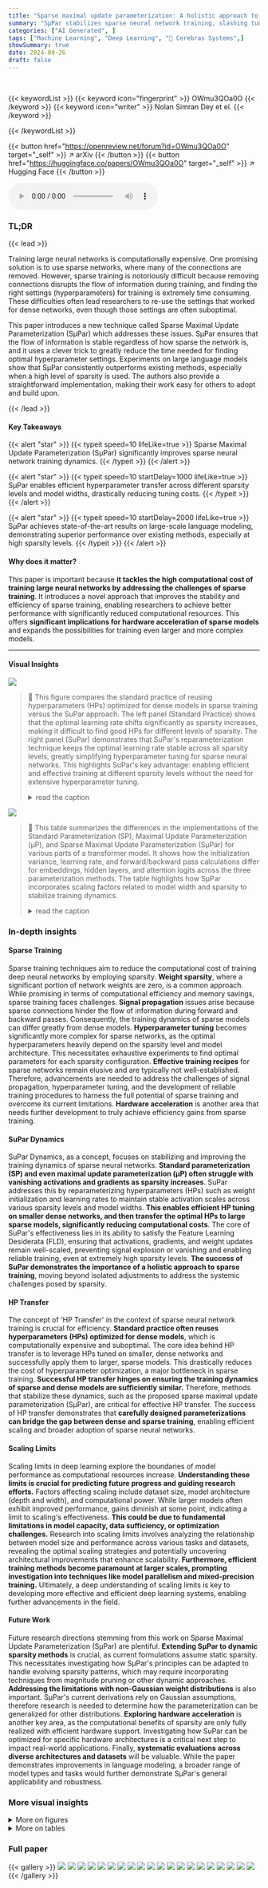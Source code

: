 ```yaml
---
title: "Sparse maximal update parameterization: A holistic approach to sparse training dynamics"
summary: "SµPar stabilizes sparse neural network training, slashing tuning costs and boosting performance, especially at high sparsity levels, via a novel parameterization technique."
categories: ["AI Generated", ]
tags: ["Machine Learning", "Deep Learning", "🏢 Cerebras Systems",]
showSummary: true
date: 2024-09-26
draft: false
---
```


<br>

{{< keywordList >}}
{{< keyword icon="fingerprint" >}} OWmu3QOa0O {{< /keyword >}}
{{< keyword icon="writer" >}} Nolan Simran Dey et el. {{< /keyword >}}
 
{{< /keywordList >}}

{{< button href="https://openreview.net/forum?id=OWmu3QOa0O" target="_self" >}}
↗ arXiv
{{< /button >}}
{{< button href="https://huggingface.co/papers/OWmu3QOa0O" target="_self" >}}
↗ Hugging Face
{{< /button >}}



<audio controls>
    <source src="https://ai-paper-reviewer.com/OWmu3QOa0O/podcast.wav" type="audio/wav">
    Your browser does not support the audio element.
</audio>


### TL;DR


{{< lead >}}

Training large neural networks is computationally expensive.  One promising solution is to use sparse networks, where many of the connections are removed.  However, sparse training is notoriously difficult because removing connections disrupts the flow of information during training, and finding the right settings (hyperparameters) for training is extremely time consuming. These difficulties often lead researchers to re-use the settings that worked for dense networks, even though those settings are often suboptimal. 

This paper introduces a new technique called Sparse Maximal Update Parameterization (SµPar) which addresses these issues.  SµPar ensures that the flow of information is stable regardless of how sparse the network is, and it uses a clever trick to greatly reduce the time needed for finding optimal hyperparameter settings. Experiments on large language models show that SµPar consistently outperforms existing methods, especially when a high level of sparsity is used.  The authors also provide a straightforward implementation, making their work easy for others to adopt and build upon.

{{< /lead >}}


#### Key Takeaways

{{< alert "star" >}}
{{< typeit speed=10 lifeLike=true >}} Sparse Maximal Update Parameterization (SµPar) significantly improves sparse neural network training dynamics. {{< /typeit >}}
{{< /alert >}}

{{< alert "star" >}}
{{< typeit speed=10 startDelay=1000 lifeLike=true >}} SµPar enables efficient hyperparameter transfer across different sparsity levels and model widths, drastically reducing tuning costs. {{< /typeit >}}
{{< /alert >}}

{{< alert "star" >}}
{{< typeit speed=10 startDelay=2000 lifeLike=true >}} SµPar achieves state-of-the-art results on large-scale language modeling, demonstrating superior performance over existing methods, especially at high sparsity levels. {{< /typeit >}}
{{< /alert >}}

#### Why does it matter?
This paper is important because **it tackles the high computational cost of training large neural networks by addressing the challenges of sparse training**.  It introduces a novel approach that improves the stability and efficiency of sparse training, enabling researchers to achieve better performance with significantly reduced computational resources. This offers **significant implications for hardware acceleration of sparse models** and expands the possibilities for training even larger and more complex models.

------
#### Visual Insights



![](https://ai-paper-reviewer.com/OWmu3QOa0O/figures_1_1.jpg)

> 🔼 This figure compares the standard practice of reusing hyperparameters (HPs) optimized for dense models in sparse training versus the SuPar approach.  The left panel (Standard Practice) shows that the optimal learning rate shifts significantly as sparsity increases, making it difficult to find good HPs for different levels of sparsity.  The right panel (SuPar) demonstrates that SuPar's reparameterization technique keeps the optimal learning rate stable across all sparsity levels, greatly simplifying hyperparameter tuning for sparse neural networks.  This highlights SuPar's key advantage: enabling efficient and effective training at different sparsity levels without the need for extensive hyperparameter tuning.
> <details>
> <summary>read the caption</summary>
> Figure 1: SuPar (Our work) allows stable optimum HPs for any sparsity level, unlike standard practice.
> </details>





![](https://ai-paper-reviewer.com/OWmu3QOa0O/tables_5_1.jpg)

> 🔼 This table summarizes the differences in the implementations of the Standard Parameterization (SP), Maximal Update Parameterization (µP), and Sparse Maximal Update Parameterization (SµPar) for various parts of a transformer model.  It shows how the initialization variance, learning rate, and forward/backward pass calculations differ for embeddings, hidden layers, and attention logits across the three parameterization methods. The table highlights how SµPar incorporates scaling factors related to model width and sparsity to stabilize training dynamics.
> <details>
> <summary>read the caption</summary>
> Table 1: Summary of SP, µP, and SuPar implementations.
> </details>





### In-depth insights


#### Sparse Training
Sparse training techniques aim to reduce the computational cost of training deep neural networks by employing sparsity.  **Weight sparsity**, where a significant portion of network weights are zero, is a common approach. While promising in terms of computational efficiency and memory savings, sparse training faces challenges.  **Signal propagation** issues arise because sparse connections hinder the flow of information during forward and backward passes. Consequently, the training dynamics of sparse models can differ greatly from dense models.  **Hyperparameter tuning** becomes significantly more complex for sparse networks, as the optimal hyperparameters heavily depend on the sparsity level and model architecture. This necessitates exhaustive experiments to find optimal parameters for each sparsity configuration.  **Effective training recipes** for sparse networks remain elusive and are typically not well-established.  Therefore, advancements are needed to address the challenges of signal propagation, hyperparameter tuning, and the development of reliable training procedures to harness the full potential of sparse training and overcome its current limitations.  **Hardware acceleration** is another area that needs further development to truly achieve efficiency gains from sparse training.

#### SuPar Dynamics
SuPar Dynamics, as a concept, focuses on stabilizing and improving the training dynamics of sparse neural networks.  **Standard parameterization (SP) and even maximal update parameterization (µP) often struggle with vanishing activations and gradients as sparsity increases**.  SuPar addresses this by reparameterizing hyperparameters (HPs) such as weight initialization and learning rates to maintain stable activation scales across various sparsity levels and model widths.  **This enables efficient HP tuning on smaller dense networks, and then transfer the optimal HPs to large sparse models, significantly reducing computational costs**.  The core of SuPar's effectiveness lies in its ability to satisfy the Feature Learning Desiderata (FLD), ensuring that activations, gradients, and weight updates remain well-scaled, preventing signal explosion or vanishing and enabling reliable training, even at extremely high sparsity levels.  **The success of SuPar demonstrates the importance of a holistic approach to sparse training**, moving beyond isolated adjustments to address the systemic challenges posed by sparsity.

#### HP Transfer
The concept of 'HP Transfer' in the context of sparse neural network training is crucial for efficiency.  **Standard practice often reuses hyperparameters (HPs) optimized for dense models**, which is computationally expensive and suboptimal.  The core idea behind HP transfer is to leverage HPs tuned on smaller, dense networks and successfully apply them to larger, sparse models.  This drastically reduces the cost of hyperparameter optimization, a major bottleneck in sparse training.  **Successful HP transfer hinges on ensuring the training dynamics of sparse and dense models are sufficiently similar.**  Therefore, methods that stabilize these dynamics, such as the proposed sparse maximal update parameterization (SµPar), are critical for effective HP transfer. The success of HP transfer demonstrates that **carefully designed parameterizations can bridge the gap between dense and sparse training**, enabling efficient scaling and broader adoption of sparse neural networks.

#### Scaling Limits
Scaling limits in deep learning explore the boundaries of model performance as computational resources increase.  **Understanding these limits is crucial for predicting future progress and guiding research efforts.**  Factors affecting scaling include dataset size, model architecture (depth and width), and computational power. While larger models often exhibit improved performance, gains diminish at some point, indicating a limit to scaling's effectiveness.  **This could be due to fundamental limitations in model capacity, data sufficiency, or optimization challenges.**  Research into scaling limits involves analyzing the relationship between model size and performance across various tasks and datasets, revealing the optimal scaling strategies and potentially uncovering architectural improvements that enhance scalability. **Furthermore, efficient training methods become paramount at larger scales, prompting investigation into techniques like model parallelism and mixed-precision training.**  Ultimately, a deep understanding of scaling limits is key to developing more effective and efficient deep learning systems, enabling further advancements in the field.

#### Future Work
Future research directions stemming from this work on Sparse Maximal Update Parameterization (SµPar) are plentiful.  **Extending SµPar to dynamic sparsity methods** is crucial, as current formulations assume static sparsity.  This necessitates investigating how SµPar's principles can be adapted to handle evolving sparsity patterns, which may require incorporating techniques from magnitude pruning or other dynamic approaches.  **Addressing the limitations with non-Gaussian weight distributions** is also important. SµPar's current derivations rely on Gaussian assumptions, therefore research is needed to determine how the parameterization can be generalized for other distributions.  **Exploring hardware acceleration** is another key area, as the computational benefits of sparsity are only fully realized with efficient hardware support. Investigating how SuPar can be optimized for specific hardware architectures is a critical next step to impact real-world applications. Finally, **systematic evaluations across diverse architectures and datasets** will be valuable.  While the paper demonstrates improvements in language modeling, a broader range of model types and tasks would further demonstrate SµPar's general applicability and robustness.


### More visual insights

<details>
<summary>More on figures
</summary>


![](https://ai-paper-reviewer.com/OWmu3QOa0O/figures_1_2.jpg)

> 🔼 This figure uses a flowchart to compare the standard practice of sparse training with the SuPar approach.  The standard practice is shown to lead to prohibitive tuning costs, inconclusive results, an unclear path to scale, and ultimately, dense models remaining dominant. In contrast, the SuPar approach is depicted as resulting in cheap tuning, results robust to changes in model width and sparsity, a clear path towards scaling to larger models, and ultimately, a potential to surpass dense models.
> <details>
> <summary>read the caption</summary>
> Figure 2: SµPar enables sparse training at scale, helping to surpass dense and motivate sparsity in hardware.
> </details>



![](https://ai-paper-reviewer.com/OWmu3QOa0O/figures_1_3.jpg)

> 🔼 This figure shows the validation loss of large language models (LLMs) trained with three different parameterizations: standard parameterization (SP), maximal update parameterization (µP), and sparse maximal update parameterization (SµPar).  The x-axis represents the density (1 - sparsity) of the model, and the y-axis represents the validation loss.  The figure demonstrates that SµPar consistently achieves the lowest validation loss across all sparsity levels, forming the Pareto frontier. This implies that SµPar provides the best trade-off between model sparsity and performance, and requires no hyperparameter tuning across different sparsity levels.
> <details>
> <summary>read the caption</summary>
> Figure 3: For LLMs, SuPar forms the Pareto frontier loss across sparsity levels, with no HP tuning required.
> </details>



![](https://ai-paper-reviewer.com/OWmu3QOa0O/figures_2_1.jpg)

> 🔼 This figure shows a high-level overview of the three main steps in training a neural network layer using sparse weight updates.  The input X is processed by a forward pass function F, which uses a weight matrix W and sparsity mask M. The output of the forward pass is Y.  Then, a backward pass calculates the gradient of the loss function with respect to X (∇xL).  Finally, an optimizer updates W based on the gradient, incorporating M, resulting in ∆W. This update ∆W is then applied, affecting the next forward pass.
> <details>
> <summary>read the caption</summary>
> Figure 4: The three operations associated with training a layer with weights that perform the function F: Forward activation calculation, backward gradient propagation, and the weight update.
> </details>



![](https://ai-paper-reviewer.com/OWmu3QOa0O/figures_3_1.jpg)

> 🔼 This figure compares the mean absolute value of activations in attention and feed-forward blocks of a neural network after different training steps for three different parameterization methods: SP (standard parameterization), µP (maximal update parameterization), and SµPar (sparse maximal update parameterization).  The x-axis represents the density of the network (1-sparsity), and the y-axis represents the mean absolute activation value.  Different lines represent different training steps.  The plot shows that with SP and µP, as sparsity increases (density decreases), the activation values tend to vanish. In contrast, with SµPar, the activation values remain relatively stable across different sparsity levels.
> <details>
> <summary>read the caption</summary>
> Figure 5: Mean absolute value activations for attention and feed forward blocks after training step t (10 seeds). In SP and µP models, decreasing density causes activations to vanish (note axes on log-scale). In SµPar models, density has little effect on activation scales and there is no vanishing.
> </details>



![](https://ai-paper-reviewer.com/OWmu3QOa0O/figures_5_1.jpg)

> 🔼 This figure demonstrates how the optimal learning rate changes with different sparsity levels for three different parameterizations: Standard Parameterization (SP), Maximal Update Parameterization (µP), and Sparse Maximal Update Parameterization (SuPar).  For SP and µP, the optimal learning rate shifts significantly as sparsity increases, making it difficult to find a single optimal learning rate that works across all sparsity levels.  In contrast, SuPar shows a stable optimal learning rate that remains consistent across various sparsity levels. This highlights SuPar's ability to stabilize training dynamics and reduce the cost of hyperparameter tuning when training sparse neural networks.
> <details>
> <summary>read the caption</summary>
> Figure 6: SuPar ensures stable optimal learning rate for any sparsity s, unlike SP and µP (3 seeds).
> </details>



![](https://ai-paper-reviewer.com/OWmu3QOa0O/figures_6_1.jpg)

> 🔼 This figure compares the optimal weight initialization (σw) for different sparsity levels (s) across three different parameterizations: Standard Parameterization (SP), Maximal Update Parameterization (µP), and Sparse Maximal Update Parameterization (SuPar).  The x-axis represents the initial weight variance (σw). The y-axis represents the validation loss after training. Each line represents a different sparsity level, ranging from dense (s=0) to highly sparse (s=0.984375).  The figure shows that for SP and µP, the optimal σw changes significantly as sparsity increases, demonstrating unstable behavior. In contrast, SuPar maintains a stable optimal σw across all sparsity levels, highlighting its robustness and efficiency in training sparse models.
> <details>
> <summary>read the caption</summary>
> Figure 7: Across sparsity s, SP and µP show unstable optimal initialization. SuPar is stable (3 seeds).
> </details>



![](https://ai-paper-reviewer.com/OWmu3QOa0O/figures_6_2.jpg)

> 🔼 This figure demonstrates the stability of optimal learning rates across different sparsity levels when using SuPar compared to standard parameterization (SP) and maximal update parameterization (µP).  For SP and µP, the optimal learning rate shifts significantly as sparsity increases, whereas SuPar maintains a consistent optimal learning rate near 2⁻⁶ across all sparsity levels. This highlights SuPar's ability to provide stable training dynamics across varying sparsity levels, which is crucial for efficient sparse training.
> <details>
> <summary>read the caption</summary>
> Figure 6: SµPar ensures stable optimal learning rate for any sparsity s, unlike SP and µP (3 seeds).
> </details>



![](https://ai-paper-reviewer.com/OWmu3QOa0O/figures_6_3.jpg)

> 🔼 This figure shows the training loss for large language models (LLMs) at different sparsity levels using three different parameterization methods: Standard Parameterization (SP), Maximal Update Parameterization (µP), and Sparse Maximal Update Parameterization (SµPar).  The x-axis represents the model density (1-sparsity), while the y-axis shows the validation loss.  The figure demonstrates that SuPar consistently achieves the lowest training loss across all sparsity levels, forming the Pareto frontier – meaning there is no other parameterization that achieves better loss at any given sparsity.  Importantly, SuPar achieves this without requiring any hyperparameter tuning across different sparsity levels; the optimal hyperparameters remain stable.
> <details>
> <summary>read the caption</summary>
> Figure 3: For LLMs, SuPar forms the Pareto frontier loss across sparsity levels, with no HP tuning required.
> </details>



![](https://ai-paper-reviewer.com/OWmu3QOa0O/figures_7_1.jpg)

> 🔼 This figure demonstrates the stability of optimal learning rates across various sparsity levels when using SuPar (sparse maximal update parameterization).  It contrasts SuPar's performance with standard parameterization (SP) and maximal update parameterization (µP).  SuPar shows consistent optimal learning rates across different sparsity levels, unlike SP and µP, which exhibit significant drift in optimal learning rates as sparsity increases. This highlights SuPar's ability to maintain stable training dynamics across various sparsity levels, simplifying hyperparameter tuning and improving the efficiency of sparse training.
> <details>
> <summary>read the caption</summary>
> Figure 9: SuPar ensures stable optimal learning rate for any sparsity s, unlike SP and µP (3 seeds).
> </details>



![](https://ai-paper-reviewer.com/OWmu3QOa0O/figures_7_2.jpg)

> 🔼 This figure demonstrates the stability of optimal learning rates across various sparsity levels using the SuPar approach, in contrast to the standard parameterization (SP) and maximal update parameterization (µP).  The graph shows training loss plotted against learning rate for different sparsity levels (s).  SuPar maintains a consistent optimal learning rate across all sparsity levels, whereas SP and µP show significant shifts in the optimal learning rate as sparsity increases. This highlights SuPar's ability to stabilize optimal hyperparameters, which is crucial for efficient and effective sparse training.
> <details>
> <summary>read the caption</summary>
> Figure 6: SµPar ensures stable optimal learning rate for any sparsity s, unlike SP and µP (3 seeds).
> </details>



![](https://ai-paper-reviewer.com/OWmu3QOa0O/figures_8_1.jpg)

> 🔼 This figure demonstrates the instability of optimal learning rates across different sparsity levels for various dynamic sparse training methods (RigL and GMP) when combined with standard parameterization (SP), maximal update parameterization (µP), and sparse maximal update parameterization (SµPar).  The instability is highlighted by the scattered optimal learning rate values across sparsity levels for all three parameterization methods, indicating that a single optimal learning rate does not exist across varying sparsity for these methods.  The missing data points for several configurations suggest the training process diverged for certain hyperparameter settings and sparsity levels.
> <details>
> <summary>read the caption</summary>
> Figure 12: For dynamic sparse training methods RigL and GMP, none of SP, µP, or SuPar achieve stable optimal learning rate across sparsity (3 seeds). Missing points indicate diverged training runs.
> </details>



![](https://ai-paper-reviewer.com/OWmu3QOa0O/figures_15_1.jpg)

> 🔼 This figure compares the weight initialization standard deviation across different sparsity levels for four different parameterizations: SP, μP, μP + SuPar init only (using SuPar initialization but μP learning rate), and μP + SµPar LR only (using SuPar learning rate but μP initialization). The x-axis represents σw at initialization, and the y-axis represents training loss.  The plot demonstrates that only SuPar achieves stable optimal weight initialization standard deviation across all sparsity levels.
> <details>
> <summary>read the caption</summary>
> Figure 13: SµPar ensures stable optimal weight initialization standard deviation, unlike SP, μP, μP + SuPar init only, and μP + SµPar LR only.
> </details>



![](https://ai-paper-reviewer.com/OWmu3QOa0O/figures_15_2.jpg)

> 🔼 This figure compares the performance of different parameterization methods (SP, µP, µP + SuPar init only, µP + SuPar LR only, and SuPar) across various sparsity levels.  Each line represents a different sparsity level, and the red dot on each line indicates the optimal learning rate for that sparsity level. The figure demonstrates that SuPar achieves a stable optimal learning rate across all sparsity levels, unlike the other methods, where the optimal learning rate shifts significantly as sparsity changes. This highlights SuPar's ability to maintain stable training dynamics despite varying sparsity.
> <details>
> <summary>read the caption</summary>
> Figure 14: SµPar ensures stable optimal learning rate (Bottom), unlike SP, µP, µP + SµPar init only, and µP + SµPar LR only.
> </details>



</details>




<details>
<summary>More on tables
</summary>


![](https://ai-paper-reviewer.com/OWmu3QOa0O/tables_14_1.jpg)
> 🔼 This table presents the results of evaluating several language models on five downstream tasks (ARC-easy, LAMBADA, RACE, PIQA, and BoolQ) with varying levels of sparsity (0%, 50%, 75%, 87.5%, 93.75%, 96.875%, 98.4375%, and 99.2188%).  The models were trained using three different parameterization methods: standard parameterization (SP), maximal update parameterization (µP), and sparse maximal update parameterization (SµPar). The table shows the average accuracy across the five downstream tasks for each sparsity level and parameterization method.  It highlights that SµPar consistently outperforms SP and µP, particularly at higher sparsity levels, demonstrating its effectiveness in maintaining high accuracy even with significant sparsity.
> <details>
> <summary>read the caption</summary>
> Table 2: Downstream evaluation accuracy; higher is better: SµPar performs best or within 0.01 of best across all sparsity levels and tasks, except boolq at 50% and 75% sparsity. Even at 99% sparsity, SuPar models maintain 40%+ average accuracy, whereas the SP model drops to 34%, close to the 30% accuracy of the random baseline.
> </details>

![](https://ai-paper-reviewer.com/OWmu3QOa0O/tables_18_1.jpg)
> 🔼 This table summarizes the differences in how the standard parameterization (SP), maximal update parameterization (µP), and sparse maximal update parameterization (SµPar) approaches handle various hyperparameters during training, focusing on weight initialization variance, learning rates, and forward weight transformations for embedding and hidden layers.  The table highlights the key distinctions in how each method scales these parameters with respect to changes in model width and sparsity.
> <details>
> <summary>read the caption</summary>
> Table 1: Summary of SP, µP, and SuPar implementations.
> </details>

![](https://ai-paper-reviewer.com/OWmu3QOa0O/tables_19_1.jpg)
> 🔼 This table summarizes the differences in implementation between the standard parameterization (SP), maximal update parameterization (µP), and the proposed sparse maximal update parameterization (SµPar). It shows how the initialization variance, learning rate, and forward pass calculations differ for embeddings, hidden layers, and attention logits across the three methods, highlighting the key differences in how each approach handles the scaling of activations, gradients, and weights with respect to changes in model width and sparsity.
> <details>
> <summary>read the caption</summary>
> Table 1: Summary of SP, µP, and SuPar implementations.
> </details>

</details>




### Full paper

{{< gallery >}}
<img src="https://ai-paper-reviewer.com/OWmu3QOa0O/1.png" class="grid-w50 md:grid-w33 xl:grid-w25" />
<img src="https://ai-paper-reviewer.com/OWmu3QOa0O/2.png" class="grid-w50 md:grid-w33 xl:grid-w25" />
<img src="https://ai-paper-reviewer.com/OWmu3QOa0O/3.png" class="grid-w50 md:grid-w33 xl:grid-w25" />
<img src="https://ai-paper-reviewer.com/OWmu3QOa0O/4.png" class="grid-w50 md:grid-w33 xl:grid-w25" />
<img src="https://ai-paper-reviewer.com/OWmu3QOa0O/5.png" class="grid-w50 md:grid-w33 xl:grid-w25" />
<img src="https://ai-paper-reviewer.com/OWmu3QOa0O/6.png" class="grid-w50 md:grid-w33 xl:grid-w25" />
<img src="https://ai-paper-reviewer.com/OWmu3QOa0O/7.png" class="grid-w50 md:grid-w33 xl:grid-w25" />
<img src="https://ai-paper-reviewer.com/OWmu3QOa0O/8.png" class="grid-w50 md:grid-w33 xl:grid-w25" />
<img src="https://ai-paper-reviewer.com/OWmu3QOa0O/9.png" class="grid-w50 md:grid-w33 xl:grid-w25" />
<img src="https://ai-paper-reviewer.com/OWmu3QOa0O/10.png" class="grid-w50 md:grid-w33 xl:grid-w25" />
<img src="https://ai-paper-reviewer.com/OWmu3QOa0O/11.png" class="grid-w50 md:grid-w33 xl:grid-w25" />
<img src="https://ai-paper-reviewer.com/OWmu3QOa0O/12.png" class="grid-w50 md:grid-w33 xl:grid-w25" />
<img src="https://ai-paper-reviewer.com/OWmu3QOa0O/13.png" class="grid-w50 md:grid-w33 xl:grid-w25" />
<img src="https://ai-paper-reviewer.com/OWmu3QOa0O/14.png" class="grid-w50 md:grid-w33 xl:grid-w25" />
<img src="https://ai-paper-reviewer.com/OWmu3QOa0O/15.png" class="grid-w50 md:grid-w33 xl:grid-w25" />
<img src="https://ai-paper-reviewer.com/OWmu3QOa0O/16.png" class="grid-w50 md:grid-w33 xl:grid-w25" />
<img src="https://ai-paper-reviewer.com/OWmu3QOa0O/17.png" class="grid-w50 md:grid-w33 xl:grid-w25" />
<img src="https://ai-paper-reviewer.com/OWmu3QOa0O/18.png" class="grid-w50 md:grid-w33 xl:grid-w25" />
<img src="https://ai-paper-reviewer.com/OWmu3QOa0O/19.png" class="grid-w50 md:grid-w33 xl:grid-w25" />
<img src="https://ai-paper-reviewer.com/OWmu3QOa0O/20.png" class="grid-w50 md:grid-w33 xl:grid-w25" />
{{< /gallery >}}
